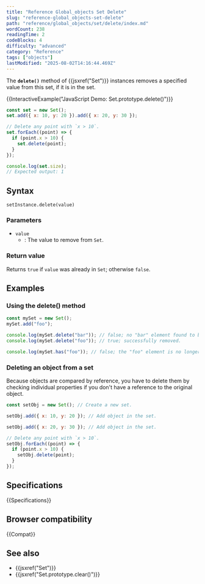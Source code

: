 ```yaml
---
title: "Reference Global_objects Set Delete"
slug: "reference-global_objects-set-delete"
path: "reference/global_objects/set/delete/index.md"
wordCount: 238
readingTime: 2
codeBlocks: 4
difficulty: "advanced"
category: "Reference"
tags: ["objects"]
lastModified: "2025-08-02T14:16:44.469Z"
---
```



The **`delete()`** method of {{jsxref("Set")}} instances removes a specified value from this set, if it is in the set.

{{InteractiveExample("JavaScript Demo: Set.prototype.delete()")}}

```js interactive-example
const set = new Set();
set.add({ x: 10, y: 20 }).add({ x: 20, y: 30 });

// Delete any point with `x > 10`.
set.forEach((point) => {
  if (point.x > 10) {
    set.delete(point);
  }
});

console.log(set.size);
// Expected output: 1
```

## Syntax

```js-nolint
setInstance.delete(value)
```

### Parameters

- `value`
  - : The value to remove from `Set`.

### Return value

Returns `true` if `value` was already in
`Set`; otherwise `false`.

## Examples

### Using the delete() method

```js
const mySet = new Set();
mySet.add("foo");

console.log(mySet.delete("bar")); // false; no "bar" element found to be deleted.
console.log(mySet.delete("foo")); // true; successfully removed.

console.log(mySet.has("foo")); // false; the "foo" element is no longer present.
```

### Deleting an object from a set

Because objects are compared by reference, you have to delete them by checking individual properties if you don't have a reference to the original object.

```js
const setObj = new Set(); // Create a new set.

setObj.add({ x: 10, y: 20 }); // Add object in the set.

setObj.add({ x: 20, y: 30 }); // Add object in the set.

// Delete any point with `x > 10`.
setObj.forEach((point) => {
  if (point.x > 10) {
    setObj.delete(point);
  }
});
```

## Specifications

{{Specifications}}

## Browser compatibility

{{Compat}}

## See also

- {{jsxref("Set")}}
- {{jsxref("Set.prototype.clear()")}}
